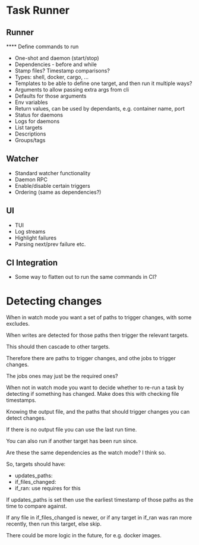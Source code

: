 # Task Runner

## Runner

**** Define commands to run
* One-shot and daemon (start/stop)
* Dependencies - before and while
* Stamp files? Timestamp comparisons?
* Types: shell, docker, cargo, ...
* Templates to be able to define one target, and then run it multiple ways?
* Arguments to allow passing extra args from cli
* Defaults for those arguments
* Env variables
* Return values, can be used by dependants, e.g. container name, port
* Status for daemons
* Logs for daemons
* List targets
* Descriptions
* Groups/tags

## Watcher

* Standard watcher functionality
* Daemon RPC
* Enable/disable certain triggers
* Ordering (same as dependencies?)

## UI

* TUI
* Log streams
* Highlight failures
* Parsing next/prev failure etc.

## CI Integration

* Some way to flatten out to run the same commands in CI?


# Detecting changes

When in watch mode you want a set of paths to trigger changes, with some excludes.

When writes are detected for those paths then trigger the relevant targets.

This should then cascade to other targets.

Therefore there are paths to trigger changes, and othe jobs to trigger changes.

The jobs ones may just be the required ones?

When not in watch mode you want to decide whether to re-run a task by detecting
if something has changed. Make does this with checking file timestamps.

Knowing the output file, and the paths that should trigger changes you can
detect changes.

If there is no output file you can use the last run time.

You can also run if another target has been run since.

Are these the same dependencies as the watch mode? I think so.

So, targets should have:
  * updates_paths:
  * if_files_changed:
  * if_ran: use requires for this

If updates_paths is set then use the earliest timestamp of those
paths as the time to compare against.

If any file in if_files_changed is newer, or if any target in
if_ran was ran more recently, then run this target, else skip.

There could be more logic in the future, for e.g. docker images.
